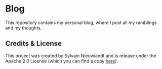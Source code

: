 # Blog 

This repository contains my personal blog, where I post all my ramblings
and my thoughts.

## Credits & License

This project was created by Sylvain Nieuwlandt and is release under the 
Apache 2.0 License (which you can find a copy [here](./LICENSE)).